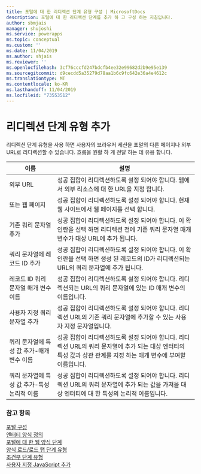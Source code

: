 ```yaml
---
title: 포털에 대 한 리디렉션 단계 유형 구성 | MicrosoftDocs
description: 포털에 대 한 리디렉션 단계를 추가 하 고 구성 하는 지침입니다.
author: sbmjais
manager: shujoshi
ms.service: powerapps
ms.topic: conceptual
ms.custom: ''
ms.date: 11/04/2019
ms.author: shjais
ms.reviewer: ''
ms.openlocfilehash: 3cf76cccfd247bdcfb4ee32e99682d2b9e95e139
ms.sourcegitcommit: d9cecdd5a35279d78aa1b6c9fc642e36a4e4612c
ms.translationtype: MT
ms.contentlocale: ko-KR
ms.lasthandoff: 11/04/2019
ms.locfileid: "73553512"
---
```

# <a name="add-a-redirect-step-type"></a>리디렉션 단계 유형 추가

리디렉션 단계 유형을 사용 하면 사용자의 브라우저 세션을 포털의 다른 페이지나 외부 URL로 리디렉션할 수 있습니다. 흐름을 원활 하 게 전달 하는 데 유용 합니다.

| 이름                                                            | 설명                                                                                                                                                                                  |
|-----------------------------------------------------------------|----------------------------------------------------------------------------------------------------------------------------------------------------------------------------------------------|
| 외부 URL                                                    | 성공 집합이 리디렉션하도록 설정 되어야 합니다. 웹에서 외부 리소스에 대 한 URL을 지정 합니다.                                                                                                       |
| 또는 웹 페이지                                                     | 성공 집합이 리디렉션하도록 설정 되어야 합니다. 현재 웹 사이트에서 웹 페이지를 선택 합니다.                                                                                                             |
| 기존 쿼리 문자열 추가                                    | 성공 집합이 리디렉션하도록 설정 되어야 합니다. 이 확인란을 선택 하면 리디렉션 전에 기존 쿼리 문자열 매개 변수가 대상 URL에 추가 됩니다.                                                 |
| 쿼리 문자열에 레코드 ID 추가                                | 성공 집합이 리디렉션하도록 설정 되어야 합니다. 이 확인란을 선택 하면 생성 된 레코드의 ID가 리디렉션되는 URL의 쿼리 문자열에 추가 됩니다.                                               |
| 레코드 ID 쿼리 문자열 매개 변수 이름                           | 성공 집합이 리디렉션하도록 설정 되어야 합니다. 리디렉션되는 URL의 쿼리 문자열에 있는 ID 매개 변수의 이름입니다.                                                                        |
| 사용자 지정 쿼리 문자열 추가                                      | 성공 집합이 리디렉션하도록 설정 되어야 합니다. 리디렉션 URL의 기존 쿼리 문자열에 추가할 수 있는 사용자 지정 문자열입니다.                                                                  |
| 쿼리 문자열에 특성 값 추가-매개 변수 이름         | 성공 집합이 리디렉션하도록 설정 되어야 합니다. 리디렉션 URL의 쿼리 문자열에 추가 되는 대상 엔터티의 특성 값과 상관 관계를 지정 하는 매개 변수에 부여할 이름입니다. |
| 쿼리 문자열에 특성 값 추가-특성 논리적 이름 | 성공 집합이 리디렉션하도록 설정 되어야 합니다. 리디렉션 URL의 쿼리 문자열에 추가 되는 값을 가져올 대상 엔터티에 대 한 특성의 논리적 이름입니다.                            |

### <a name="see-also"></a>참고 항목

[포털 구성](configure-portal.md)  
[엔터티 양식 정의](entity-forms.md)  
[포털에 대 한 웹 양식 단계](web-form-steps.md)  
[양식 로드/로드 탭 단계 유형](load-form-step.md)  
[조건부 단계 유형](add-conditional-step.md)  
[사용자 지정 JavaScript 추가](add-custom-javascript.md)  


